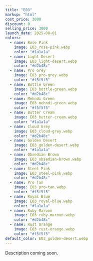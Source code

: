 ```yaml
---
title: "E03"
markup: "html"
cost_price: 3000
discount: 0
selling_price: 3000
launch_date: 2025-08-01
colors:
  - name: Rose Pink
    image: E03_rose-pink.webp
    color: "#1a1a1a"
  - name: Light Desert
    image: E03_light-desert.webp
    color: "#d2b48c"
  - name: Pro Grey
    image: E03_pro-grey.webp
    color: "#f5f5f5"
  - name: Bottle Green
    image: E03_bottle-green.webp
    color: "#d2b48c"
  - name: Mehndi Green
    image: E03_mehndi-green.webp
    color: "#f5f5f5"
  - name: Butter Cream
    image: E03_butter-cream.webp
    color: "#1a1a1a"
  - name: Cloud Grey
    image: E03_cloud-grey.webp
    color: "#d2b48c"
  - name: Golden Desert
    image: E03_golden-desert.webp
    color: "#1a1a1a"
  - name: Obsedian Brown
    image: E03_obsedian-brown.webp
    color: "#d2b48c"
  - name: Steel Pink
    image: E03_steel-pink.webp
    color: "#d2b48c"
  - name: Pro Tan
    image: E03_pro-tan.webp
    color: "#f5f5f5"
  - name: Royal Blue
    image: E03_royal-blue.webp
    color: "#1a1a1a"
  - name: Ruby Maroon
    image: E03_ruby-maroon.webp
    color: "#d2b48c"
  - name: Rust Orange
    image: E03_rust-orange.webp
    color: "#f5f5f5"
default_color: E03_golden-desert.webp
---
```


Description coming soon.
